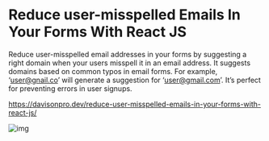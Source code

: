 # Reduce user-misspelled Emails In Your Forms With React JS
Reduce user-misspelled email addresses in your forms by suggesting a right domain when your users misspell it in an email address.
It suggests domains based on common typos in email forms. For example, ‘user@gnail.co’ will generate a suggestion for ‘user@gmail.com’. It’s perfect for preventing errors in user signups.

https://davisonpro.dev/reduce-user-misspelled-emails-in-your-forms-with-react-js/

![img](https://davisonpro.dev/wp-content/uploads/2019/04/MailCheck-1024x576.jpg)
